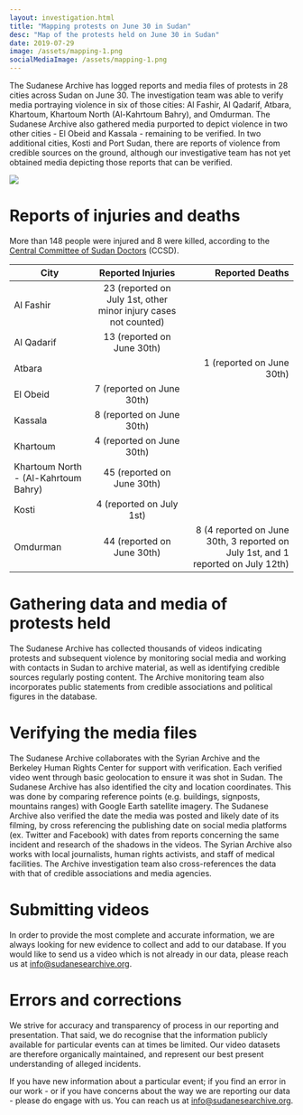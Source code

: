 ```yaml
---
layout: investigation.html
title: "Mapping protests on June 30 in Sudan"
desc: "Map of the protests held on June 30 in Sudan"
date: 2019-07-29
image: /assets/mapping-1.png
socialMediaImage: /assets/mapping-1.png
---
```


The Sudanese Archive has logged reports and media files of protests in 28 cities across Sudan on June 30. The investigation team was able to verify media portraying violence in six of those cities: Al Fashir, Al Qadarif, Atbara, Khartoum, Khartoum North (Al-Kahrtoum Bahry), and Omdurman. The Sudanese Archive also gathered media purported to depict violence in two other cities - El Obeid and Kassala - remaining to be verified. In two additional cities, Kosti and Port Sudan, there are reports of violence from credible sources on the ground, although our investigative team has not yet obtained media depicting those reports that can be verified.

<div class='tableauPlaceholder' id='viz1566227414036' style='position: relative; width: 100%'><noscript><a href='#'><img alt=' ' src='https:&#47;&#47;public.tableau.com&#47;static&#47;images&#47;Su&#47;SudaneseArchive-June30th-Forembedding&#47;Forembedding&#47;1_rss.png' style='border: none' /></a></noscript><object class='tableauViz'  style='display:none;'><param name='host_url' value='https%3A%2F%2Fpublic.tableau.com%2F' /> <param name='embed_code_version' value='3' /> <param name='site_root' value='' /><param name='name' value='SudaneseArchive-June30th-Forembedding&#47;Forembedding' /><param name='tabs' value='no' /><param name='toolbar' value='yes' /><param name='static_image' value='https:&#47;&#47;public.tableau.com&#47;static&#47;images&#47;Su&#47;SudaneseArchive-June30th-Forembedding&#47;Forembedding&#47;1.png' /> <param name='animate_transition' value='yes' /><param name='display_static_image' value='yes' /><param name='display_spinner' value='yes' /><param name='display_overlay' value='yes' /><param name='display_count' value='yes' /><param name='filter' value='publish=yes' /></object></div>                <script type='text/javascript'>                    var divElement = document.getElementById('viz1566227414036');                    var vizElement = divElement.getElementsByTagName('object')[0];                    vizElement.style.minWidth='420px';vizElement.style.maxWidth='650px';vizElement.style.width='100%';vizElement.style.minHeight='587px';vizElement.style.maxHeight='887px';vizElement.style.height=(divElement.offsetWidth*0.75)+'px';                    var scriptElement = document.createElement('script');                    scriptElement.src = 'https://public.tableau.com/javascripts/api/viz_v1.js';                    vizElement.parentNode.insertBefore(scriptElement, vizElement);                </script>

# Reports of injuries and deaths

More than 148 people were injured and 8 were killed, according to the [Central Committee of Sudan Doctors](https://www.facebook.com/Sudandoctorscommittee/) (CCSD).

| City   | Reported Injuries   | Reported Deaths   |
| ------------- |:-------------:| -----:|
| Al Fashir      | 23 (reported on July 1st, other minor injury cases not counted) | |
| Al Qadarif      | 13 (reported on  June 30th) | |
| Atbara | | 1 (reported on  June 30th) |
| El Obeid | 7 (reported on June 30th) | |
| Kassala | 8 (reported on June 30th) | |
| Khartoum | 4 (reported on June 30th) | |
| Khartoum North - (Al-Kahrtoum Bahry) | 45 (reported on June 30th) | |
| Kosti | 4 (reported on July 1st) | |
| Omdurman | 44 (reported on  June 30th) | 8 (4 reported on  June 30th, 3 reported on July 1st, and 1 reported on July 12th) |

# Gathering data and media of protests held

The Sudanese Archive has collected thousands of videos indicating protests and subsequent violence by monitoring social media and working with contacts in Sudan to archive material, as well as identifying credible sources regularly posting content. The Archive monitoring team also incorporates public statements from credible associations and political figures in the database.

# Verifying the media files

The Sudanese Archive collaborates with the Syrian Archive and the Berkeley Human Rights Center for support with verification.
Each verified video went through basic geolocation to ensure it was shot in Sudan. The Sudanese Archive has also identified the city and location coordinates. This was done by comparing reference points (e.g. buildings, signposts, mountains ranges) with Google Earth satellite imagery.
The Sudanese Archive also verified the date the media was posted and likely date of its filming, by cross referencing the publishing date on social media platforms (ex. Twitter and Facebook) with dates from reports concerning the same incident and research of the shadows in the videos.
The Syrian Archive also works with local journalists, human rights activists, and staff of medical facilities.  The Archive investigation team also cross-references the data with that of credible associations and media agencies.

# Submitting videos

In order to provide the most complete and accurate information, we are always looking for new evidence to collect and add to our database. If you would like to send us a video which is not already in our data, please reach us at info@sudanesearchive.org.

# Errors and corrections

We strive for accuracy and transparency of process in our reporting and presentation. That said, we do recognise that the information publicly available for particular events can at times be limited. Our video datasets are therefore organically maintained, and represent our best present understanding of alleged incidents.

If you have new information about a particular event; if you find an error in our work - or if you have concerns about the way we are reporting our data - please do engage with us. You can reach us at info@sudanesearchive.org.
